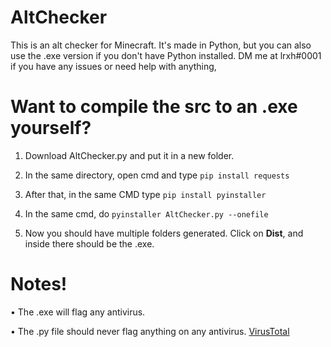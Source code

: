 # AltChecker
This is an alt checker for Minecraft. It's made in Python, but you can also use the .exe version if you don't have Python installed. DM me at lrxh#0001 if you have any issues or need help with anything,


# Want to compile the src to an .exe yourself?

1. Download AltChecker.py and put it in a new folder.

2. In the same directory, open cmd and type
```pip install requests```

3. After that, in the same CMD type
```pip install pyinstaller```

4. In the same cmd, do
```pyinstaller AltChecker.py --onefile```

5. Now you should have multiple folders generated. Click on **Dist**, and inside there should be the .exe.


# Notes!

• The .exe will flag any antivirus.

• The .py file should never flag anything on any antivirus.
[VirusTotal](https://www.virustotal.com/gui/file/66e571a94807d5e6de7d62b57c7fbbb292cdc8aebc111c908ae00f72e61db43d?nocache=1)
